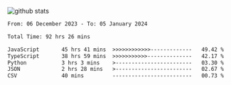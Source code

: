 
![github stats](https://github-readme-stats.vercel.app/api?username=realmahd1&show_icons=true&theme=codeSTACKr&hide_rank=true&count_private=true)

<!--START_SECTION:waka-->

```txt
From: 06 December 2023 - To: 05 January 2024

Total Time: 92 hrs 26 mins

JavaScript       45 hrs 41 mins  >>>>>>>>>>>>-------------   49.42 %
TypeScript       38 hrs 59 mins  >>>>>>>>>>>--------------   42.17 %
Python           3 hrs 3 mins    >------------------------   03.30 %
JSON             2 hrs 28 mins   >------------------------   02.67 %
CSV              40 mins         -------------------------   00.73 %
```

<!--END_SECTION:waka-->
